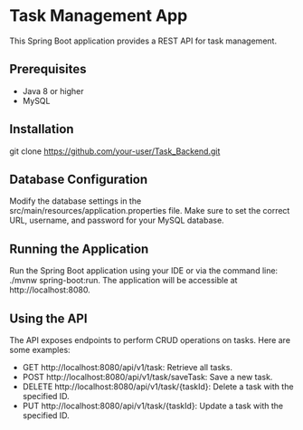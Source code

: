 # Task Management App
This Spring Boot application provides a REST API for task management.

## Prerequisites
- Java 8 or higher
- MySQL


## Installation
git clone https://github.com/your-user/Task_Backend.git

## Database Configuration
Modify the database settings in the src/main/resources/application.properties file. Make sure to set the correct URL, username, and password for your MySQL database.


## Running the Application
Run the Spring Boot application using your IDE or via the command line: 
./mvnw spring-boot:run.
The application will be accessible at http://localhost:8080.

 ## Using the API
 The API exposes endpoints to perform CRUD operations on tasks. Here are some examples:

- GET http://localhost:8080/api/v1/task: Retrieve all tasks.
- POST http://localhost:8080/api/v1/task/saveTask: Save a new task.
- DELETE http://localhost:8080/api/v1/task/{taskId}: Delete a task with the specified ID.
- PUT http://localhost:8080/api/v1/task/{taskId}: Update a task with the specified ID.
 

